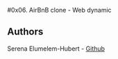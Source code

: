 #0x06. AirBnB clone - Web dynamic

## Authors
Serena Elumelem-Hubert - [Github](https://github.com/renatech)  
